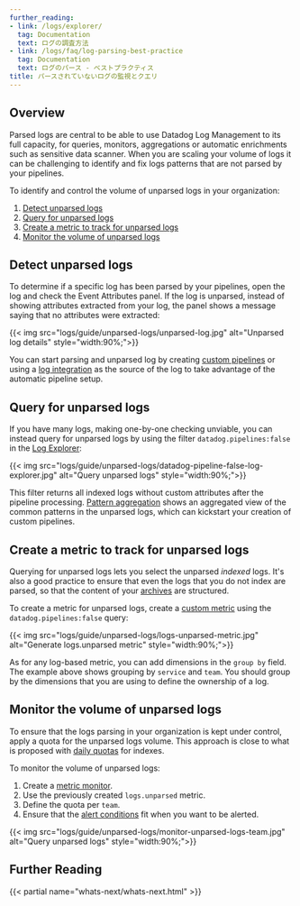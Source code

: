 ```yaml
---
further_reading:
- link: /logs/explorer/
  tag: Documentation
  text: ログの調査方法
- link: /logs/faq/log-parsing-best-practice
  tag: Documentation
  text: ログのパース - ベストプラクティス
title: パースされていないログの監視とクエリ
---
```


## Overview
Parsed logs are central to be able to use Datadog Log Management to its full capacity, for queries, monitors, aggregations or automatic enrichments such as sensitive data scanner.
When you are scaling your volume of logs it can be challenging to identify and fix logs patterns that are not parsed by your pipelines.

To identify and control the volume of unparsed logs in your organization:

1. [Detect unparsed logs](#detect-unparsed-logs)
2. [Query for unparsed logs](#query-for-unparsed-logs)
3. [Create a metric to track for unparsed logs](#create-a-metric-to-track-for-unparsed-logs)
4. [Monitor the volume of unparsed logs](#monitor-the-volume-of-unparsed-logs)


## Detect unparsed logs
To determine if a specific log has been parsed by your pipelines, open the log and check the Event Attributes panel. If the log is unparsed, instead of showing attributes extracted from your log, the panel shows a message saying that no attributes were extracted:

{{< img src="logs/guide/unparsed-logs/unparsed-log.jpg" alt="Unparsed log details" style="width:90%;">}}


You can start parsing and unparsed log by creating [custom pipelines][1] or using a [log integration][2] as the source of the log to take advantage of the automatic pipeline setup.

## Query for unparsed logs
If you have many logs, making one-by-one checking unviable, you can instead query for unparsed logs by using the filter `datadog.pipelines:false` in the [Log Explorer][3]:

{{< img src="logs/guide/unparsed-logs/datadog-pipeline-false-log-explorer.jpg" alt="Query unparsed logs" style="width:90%;">}}

This filter returns all indexed logs without custom attributes after the pipeline processing.
[Pattern aggregation][4] shows an aggregated view of the common patterns in the unparsed logs, which can kickstart your creation of custom pipelines.

## Create a metric to track for unparsed logs
Querying for unparsed logs lets you select the unparsed _indexed_ logs. It's also a good practice to ensure that even the logs that you do not index are parsed, so that the content of your [archives][5] are structured.

To create a metric for unparsed logs, create a [custom metric][6] using the `datadog.pipelines:false` query:

{{< img src="logs/guide/unparsed-logs/logs-unparsed-metric.jpg" alt="Generate logs.unparsed metric" style="width:90%;">}}

As for any log-based metric, you can add dimensions in the `group by` field. The example above shows grouping by `service` and `team`. You should group by the dimensions that you are using to define the ownership of a log.
## Monitor the volume of unparsed logs
To ensure that the logs parsing in your organization is kept under control, apply a quota for the unparsed logs volume. This approach is close to what is proposed with [daily quotas][7] for indexes.

To monitor the volume of unparsed logs:
1. Create a [metric monitor][8].
2. Use the previously created `logs.unparsed` metric.
3. Define the quota per `team`.
4. Ensure that the [alert conditions][9] fit when you want to be alerted.

{{< img src="logs/guide/unparsed-logs/monitor-unparsed-logs-team.jpg" alt="Query unparsed logs" style="width:90%;">}}

## Further Reading

{{< partial name="whats-next/whats-next.html" >}}


[1]: /ja/logs/log_configuration/pipelines
[2]: /ja/integrations/#cat-log-collection
[3]: /ja/logs/explorer/
[4]: /ja/logs/explorer/#patterns
[5]: /ja/logs/archives/?tab=awss3
[6]: /ja/logs/logs_to_metrics/
[7]: /ja/logs/indexes#set-daily-quota
[8]: /ja/monitors/types/metric/?tab=threshold#overview
[9]: /ja/monitors/types/metric/?tab=threshold#set-alert-conditions